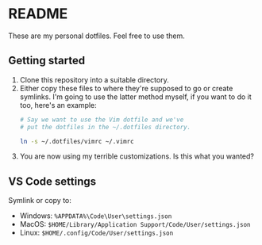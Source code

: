 # README
These are my personal dotfiles. Feel free to use them.
## Getting started
1. Clone this repository into a suitable directory.
2. Either copy these files to where they're supposed to go or create symlinks. I'm going to use the latter method myself, if you want to do it too, here's an example:
    ```bash
    # Say we want to use the Vim dotfile and we've
    # put the dotfiles in the ~/.dotfiles directory.
    
    ln -s ~/.dotfiles/vimrc ~/.vimrc
    ```
3. You are now using my terrible customizations. Is this what you wanted?

## VS Code settings

Symlink or copy to:
- Windows: `%APPDATA%\Code\User\settings.json`
- MacOS: `$HOME/Library/Application Support/Code/User/settings.json`
- Linux: `$HOME/.config/Code/User/settings.json`
